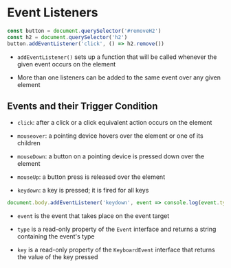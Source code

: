 # Event Listeners

```js
const button = document.querySelector('#removeH2')
const h2 = document.querySelector('h2')
button.addEventListener('click', () => h2.remove())
```

- `addEventListener()` sets up a function that will be called whenever the given
event occurs on the element

- More than one listeners can be added to the same event over any given element

## Events and their Trigger Condition

- `click`: after a click or a click equivalent action occurs on the element

- `mouseover`: a pointing device hovers over the element or one of its children

- `mouseDown`: a button on a pointing device is pressed down over the element

- `mouseUp`: a button press is released over the element

- `keydown`: a key is pressed; it is fired for all keys

```js
document.body.addEventListener('keydown', event => console.log(event.type, event.key))
```

- `event` is the event that takes place on the event target

- `type` is a read-only property of the `Event` interface and returns a string
containing the event's type

- `key` is a read-only property of the `KeyboardEvent` interface that returns
the value of the key pressed
